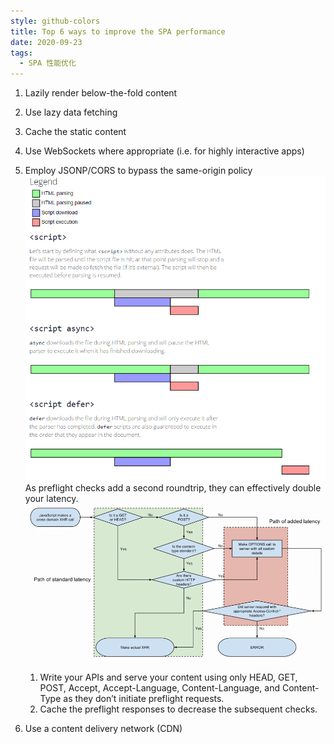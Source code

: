 ```yaml
---
style: github-colors
title: Top 6 ways to improve the SPA performance
date: 2020-09-23
tags:
  - SPA 性能优化
---
```


1. Lazily render below-the-fold content
2. Use lazy data fetching
3. Cache the static content
4. Use WebSockets where appropriate (i.e. for highly interactive apps)
5. Employ JSONP/CORS to bypass the same-origin policy![](images/collection/asynch-in-script-tag.png)As preflight checks add a second roundtrip, they can effectively double your latency.![](images/collection/preflight-double-latency.png)

   1. Write your APIs and serve your content using only HEAD, GET, POST, Accept, Accept-Language, Content-Language, and Content-Type as they don’t initiate preflight requests.
   2. Cache the preflight responses to decrease the subsequent checks.

6. Use a content delivery network (CDN)
